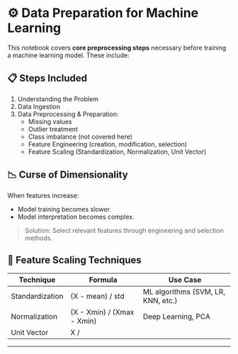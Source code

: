 # ⚙️ Data Preparation for Machine Learning

This notebook covers **core preprocessing steps** necessary before training a machine learning model. These include:

## 📋 Steps Included

1. Understanding the Problem
2. Data Ingestion
3. Data Preprocessing & Preparation:
    - Missing values
    - Outlier treatment
    - Class imbalance (not covered here)
    - Feature Engineering (creation, modification, selection)
    - Feature Scaling (Standardization, Normalization, Unit Vector)

## 📉 Curse of Dimensionality
When features increase:
- Model training becomes slower.
- Model interpretation becomes complex.
> Solution: Select relevant features through engineering and selection methods.

## 📐 Feature Scaling Techniques

| Technique       | Formula                          | Use Case                           |
|----------------|-----------------------------------|-------------------------------------|
| Standardization | (X - mean) / std                 | ML algorithms (SVM, LR, KNN, etc.) |
| Normalization   | (X - Xmin) / (Xmax - Xmin)       | Deep Learning, PCA                 |
| Unit Vector     | X / ||X||                        | Clustering, Cosine similarity      |

---

